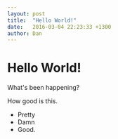 ```yaml
---
layout: post
title:  "Hello World!"
date:   2016-03-04 22:23:33 +1300
author: Dan
---
```


# Hello World!
What's been happening?

How good is this.

- Pretty
- Damn
- Good.
